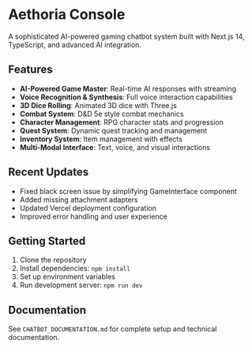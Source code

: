# Aethoria Console

A sophisticated AI-powered gaming chatbot system built with Next.js 14, TypeScript, and advanced AI integration.

## Features

- **AI-Powered Game Master**: Real-time AI responses with streaming
- **Voice Recognition & Synthesis**: Full voice interaction capabilities
- **3D Dice Rolling**: Animated 3D dice with Three.js
- **Combat System**: D&D 5e style combat mechanics
- **Character Management**: RPG character stats and progression
- **Quest System**: Dynamic quest tracking and management
- **Inventory System**: Item management with effects
- **Multi-Modal Interface**: Text, voice, and visual interactions

## Recent Updates

- Fixed black screen issue by simplifying GameInterface component
- Added missing attachment adapters
- Updated Vercel deployment configuration
- Improved error handling and user experience

## Getting Started

1. Clone the repository
2. Install dependencies: `npm install`
3. Set up environment variables
4. Run development server: `npm run dev`

## Documentation

See `CHATBOT_DOCUMENTATION.md` for complete setup and technical documentation.